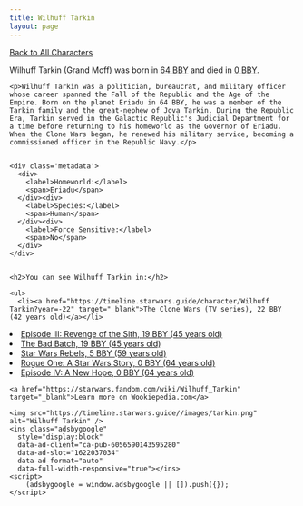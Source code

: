 ```yaml
---
title: Wilhuff Tarkin
layout: page
---
```

<a href="/character" class="smaller">Back to All Characters</a>

<div class="container">
  <div class="col-10">
    <p>
    Wilhuff Tarkin (Grand Moff)     was born in <a href="https://timeline.starwars.guide/character/Wilhuff Tarkin?year=-64" target="_blank">64 BBY</a> and died in <a href="https://timeline.starwars.guide/character/Wilhuff Tarkin?year=0" target="_blank">0 BBY</a>.        
    </p>

    <p>Wilhuff Tarkin was a politician, bureaucrat, and military officer whose career spanned the Fall of the Republic and the Age of the Empire. Born on the planet Eriadu in 64 BBY, he was a member of the Tarkin family and the great-nephew of Jova Tarkin. During the Republic Era, Tarkin served in the Galactic Republic's Judicial Department for a time before returning to his homeworld as the Governor of Eriadu. When the Clone Wars began, he renewed his military service, becoming a commissioned officer in the Republic Navy.</p>


    <div class='metadata'>
      <div>
        <label>Homeworld:</label>
        <span>Eriadu</span>
      </div><div>
        <label>Species:</label>
        <span>Human</span>
      </div><div>
        <label>Force Sensitive:</label>
        <span>No</span>
      </div>
    </div>


    <h2>You can see Wilhuff Tarkin in:</h2>

    <ul>
      <li><a href="https://timeline.starwars.guide/character/Wilhuff Tarkin?year=-22" target="_blank">The Clone Wars (TV series), 22 BBY (42 years old)</a></li>
  <li><a href="https://timeline.starwars.guide/character/Wilhuff Tarkin?year=-19" target="_blank">Episode III: Revenge of the Sith, 19 BBY (45 years old)</a></li>
  <li><a href="https://timeline.starwars.guide/character/Wilhuff Tarkin?year=-19" target="_blank">The Bad Batch, 19 BBY (45 years old)</a></li>
  <li><a href="https://timeline.starwars.guide/character/Wilhuff Tarkin?year=-5" target="_blank">Star Wars Rebels, 5 BBY (59 years old)</a></li>
  <li><a href="https://timeline.starwars.guide/character/Wilhuff Tarkin?year=0" target="_blank">Rogue One: A Star Wars Story, 0 BBY (64 years old)</a></li>
  <li><a href="https://timeline.starwars.guide/character/Wilhuff Tarkin?year=0" target="_blank">Episode IV: A New Hope, 0 BBY (64 years old)</a></li>
    </ul>

    <a href="https://starwars.fandom.com/wiki/Wilhuff_Tarkin" target="_blank">Learn more on Wookiepedia.com</a>
  </div>
  <div class="character_image col-2">
    
    <img src="https://timeline.starwars.guide//images/tarkin.png" alt="Wilhuff Tarkin" />
    <ins class="adsbygoogle"
      style="display:block"
      data-ad-client="ca-pub-6056590143595280"
      data-ad-slot="1622037034"
      data-ad-format="auto"
      data-full-width-responsive="true"></ins>
    <script>
        (adsbygoogle = window.adsbygoogle || []).push({});
    </script>
  </div>
</div>
